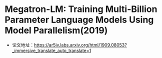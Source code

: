 # Megatron-LM: Training Multi-Billion Parameter Language Models Using Model Parallelism(2019)
- 论文地址：https://ar5iv.labs.arxiv.org/html/1909.08053?_immersive_translate_auto_translate=1
